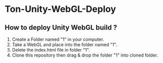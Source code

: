 # Ton-Unity-WebGL-Deploy

## How to deploy Unity WebGL build ?

1. Create a Folder named "1" in your computer.
2. Take a WebGL and place into the folder named "1".
3. Delete the index.html file in folder "1". 
4. Clone this repository then drag & drop the folder "1" into cloned folder.
